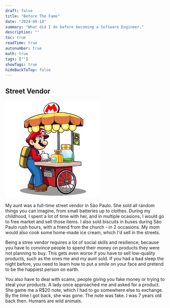 ```yaml
---
draft: false
title: "Before The Fame"
date: "2024-09-14"
summary: "What did I do before becoming a Software Engineer."
description: ""
toc: true
readTime: true
autonumber: true
math: true
tags: [""]
showTags: true
hideBackToTop: false
---
```


## Street Vendor

![Mario Street Vendor](mario-street-vendor.png#center)

My aunt was a full-time street vendor in São Paulo. She sold all random things you can imagine, from small batteries up to clothes. During my childhood, I spent a lot of time with her, and in multiple ocasions, I would go to free market and sell those items. I also sold biscuits in buses during São Paulo rush hours, with a friend from the church - in 2 occasions. My mom would also cook some home-made ice cream, which I'd sell in the streets.

Being a stree vendor requires a lot of social skills and resilience, because you have to convince people to spend their money on products they were not planning to buy. This gets even worse if you have to sell low-quality products, such as the ones me and my aunt sold. If you had a bad sleep the night before, you need to learn how to put a smile on your face and pretend to be the happiest person on earth.

You also have to deal with scams, people giving you fake money or trying to steal your products. A lady once approached me and asked for a product. She game me a R$20 note, which I had to go somewhere else to exchange. By the time I got back, she was gone. The note was fake. I was 7 years old back then. Humans are wild animals.

